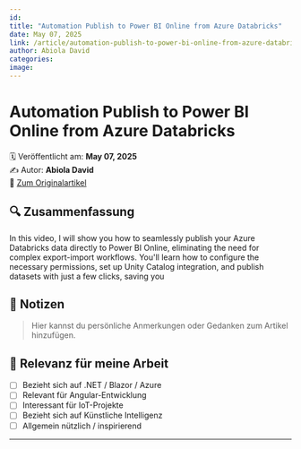```yaml
---
id: 
title: "Automation Publish to Power BI Online from Azure Databricks"
date: May 07, 2025
link: /article/automation-publish-to-power-bi-online-from-azure-databricks/
author: Abiola David
categories: 
image: 
---
```


# Automation Publish to Power BI Online from Azure Databricks

🗓️ Veröffentlicht am: **May 07, 2025**  
✍️ Autor: **Abiola David**  
🔗 [Zum Originalartikel](/article/automation-publish-to-power-bi-online-from-azure-databricks/)

## 🔍 Zusammenfassung

In this video, I will show you how to seamlessly publish your Azure Databricks data directly to Power BI Online, eliminating the need for complex export-import workflows. You&#39;ll learn how to configure the necessary permissions, set up Unity Catalog integration, and publish datasets with just a few clicks, saving you

## 📌 Notizen

> Hier kannst du persönliche Anmerkungen oder Gedanken zum Artikel hinzufügen.

## 🧠 Relevanz für meine Arbeit

- [ ] Bezieht sich auf .NET / Blazor / Azure
- [ ] Relevant für Angular-Entwicklung
- [ ] Interessant für IoT-Projekte
- [ ] Bezieht sich auf Künstliche Intelligenz
- [ ] Allgemein nützlich / inspirierend

---
